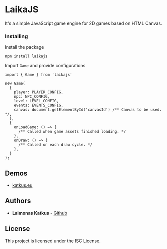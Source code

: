 # LaikaJS
It's a simple JavaScript game engine for 2D games based on HTML Canvas.

### Installing
Install the package

```
npm install laikajs
```

Import `Game` and provide configurations

```
import { Game } from 'laikajs'

new Game(
  {
    player: PLAYER_CONFIG,
    npc: NPC_CONFIG,
    level: LEVEL_CONFIG,
    events: EVENTS_CONFIG,
    canvas: document.getElementById('canvasId') /** Canvas to be used. */,
  },
  {
    onLoadGame: () => {
      /** Called when game assets finished loading. */
    },
    onDraw: () => {
      /** Called on each draw cycle. */
    },
  }
);
```

## Demos
- [katkus.eu](http://www.katkus.eu/)

## Authors
- **Laimonas Katkus** - [Github](https://github.com/lkatkus/)

## License
This project is licensed under the ISC License.

